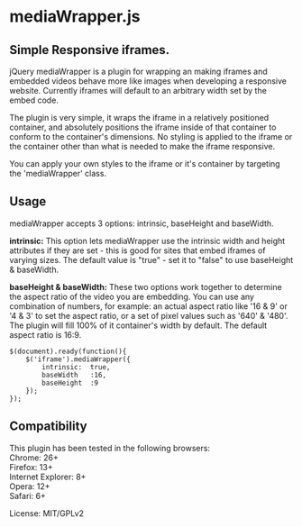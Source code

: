 # mediaWrapper.js
## Simple Responsive iframes.

jQuery mediaWrapper is a plugin for wrapping an making iframes and embedded videos behave more like images when developing a responsive website. Currently iframes will default to an arbitrary width set by the embed code.

The plugin is very simple, it wraps the iframe in a relatively positioned container, and absolutely positions the iframe inside of that container to conform to the container's dimensions. No styling is applied to the iframe or the container other than what is needed to make the iframe responsive.

You can apply your own styles to the iframe or it's container by targeting the 'mediaWrapper' class.

## Usage

mediaWrapper accepts 3 options: intrinsic, baseHeight and baseWidth.

**intrinsic:** This option lets mediaWrapper use the intrinsic width and height attributes if they are set - this is good for sites that embed iframes of varying sizes. The default value is "true" - set it to "false" to use baseHeight & baseWidth.

**baseHeight & baseWidth:** These two options work together to determine the aspect ratio of the video you are embedding. You can use any combination of numbers, for example: an actual aspect ratio like '16 & 9' or '4 & 3' to set the aspect ratio, or a set of pixel values such as '640' & '480'. The plugin will fill 100% of it container's width by default. The default aspect ratio is 16:9.

<pre><code>$(document).ready(function(){
	$('iframe').mediaWrapper({
		intrinsic:	true,
		baseWidth	:16,
		baseHeight	:9
	});
});</code></pre>

## Compatibility

This plugin has been tested in the following browsers:  
Chrome: 26+  
Firefox: 13+  
Internet Explorer: 8+  
Opera: 12+  
Safari: 6+  

License: MIT/GPLv2
